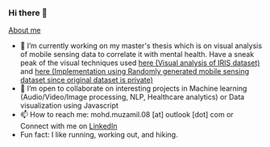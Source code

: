 ### Hi there 👋
[About me](https://mohd-muzamil.netlify.app)

- 🔭 I’m currently working on my master's thesis which is on visual analysis of mobile sensing data to correlate it with mental health. Have a sneak peak of the visual techniques used [here (Visual analysis of IRIS dataset)](https://github.com/mohd-muzamil/IrisDashboard.git) and [here (Implementation using Randomly generated mobile sensing dataset since original dataset is private)](https://github.com/mohd-muzamil/flaskDashboard.git)
- 👯 I’m open to collaborate on interesting projects in Machine learning (Audio/Video/Image processing, NLP, Healthcare analytics) or Data visualization using Javascript
- 📫 How to reach me: mohd.muzamil.08 [at] outlook [dot] com or Connect with me on [LinkedIn](http://linkedin.com/in/mohd11/) 
- Fun fact: I like running, working out, and hiking.

<!--
**mohd-muzamil/mohd-muzamil** is a ✨ _special_ ✨ repository because its `README.md` (this file) appears on your GitHub profile.

Here are some ideas to get you started:

- 🔭 I’m currently working on ...
- 🌱 I’m currently learning ...
- 👯 I’m looking to collaborate on ...
- 🤔 I’m looking for help with ...
- 💬 Ask me about ...
- 📫 How to reach me: ...
- 😄 Pronouns: ...
- ⚡ Fun fact: ...
-->

